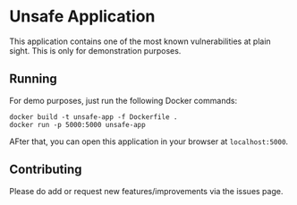 # Unsafe Application

This application contains one of the most known vulnerabilities at plain sight.
This is only for demonstration purposes.

## Running

For demo purposes, just run the following Docker commands:  
```
docker build -t unsafe-app -f Dockerfile .
docker run -p 5000:5000 unsafe-app
```

AFter that, you can open this application in your browser at `localhost:5000`.

## Contributing

Please do add or request new features/improvements via the issues page.
